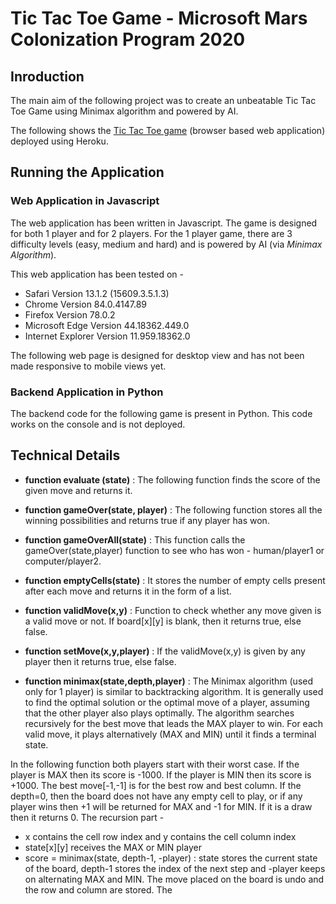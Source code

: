 # Tic Tac Toe Game - Microsoft Mars Colonization Program 2020

## Inroduction
The main aim of the following project was to create an unbeatable Tic Tac Toe Game using Minimax algorithm and powered by AI.  

The following shows the [Tic Tac Toe game](https://tictactoe-juhi.herokuapp.com/index.html) (browser based web application) deployed using Heroku.


## Running the Application
### Web Application in Javascript
The web application has been written in Javascript. The game is designed for both 1 player and for 2 players. For the 1 player game, there are 3 difficulty levels (easy, medium and hard) and is powered by AI (via *Minimax Algorithm*).

This web application has been tested on - 
* Safari Version 13.1.2 (15609.3.5.1.3)
* Chrome Version 84.0.4147.89
* Firefox Version 78.0.2
* Microsoft Edge Version 44.18362.449.0
* Internet Explorer Version 11.959.18362.0

The following web page is designed for desktop view and has not been made responsive to mobile views yet.


### Backend Application in Python
The backend code for the following game is present in Python. This code works on the console and is not deployed. 


## Technical Details
* **function evaluate (state)** : The following function finds the score of the given move and returns it. 

* **function gameOver(state, player)** : The following function stores all the winning possibilities and returns true if any player has won.

* **function gameOverAll(state)** : This function calls the gameOver(state,player) function to see who has won - human/player1 or computer/player2.

* **function emptyCells(state)** : It stores the number of empty cells present after each move and returns it in the form of a list.

* **function validMove(x,y)** : Function to check whether any move given is a valid move or not. If board[x][y] is blank, then it returns true, else false.

* **function setMove(x,y,player)** : If the validMove(x,y) is given by any player then it returns true, else false.

* **function minimax(state,depth,player)** : The Minimax algorithm (used only for 1 player) is similar to backtracking algorithm. It is generally used to find the  optimal solution or the optimal move of a player, assuming that the other player also plays optimally. The algorithm searches recursively  for the best move that leads the MAX player to win. For each valid move, it plays alternatively (MAX and MIN) until it finds a terminal state.

In the following function both players start with their worst case. If the player is MAX then its score is -1000. If the player is MIN then its score is +1000. The best move[-1,-1] is for the best row and best column. If the depth=0, then the board does not have any empty cell to play, or if any player wins then +1 will be returned for MAX and -1 for MIN. If it is a draw then it returns 0.
The recursion part - 
* x contains the cell row index and y contains the cell column index
* state[x][y] receives the MAX or MIN player
* score = minimax(state, depth-1, -player) : state stores the current state of the board, depth-1 stores the index of the next step and -player keeps on             alternating MAX and MIN.
The move placed on the board is undo and the row and column are stored. The 
